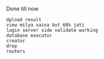 Done till now

    Upload result
    view milya xaina but 60% jati 
    login server side validate working 
    database executor
    creator
    drop
    routers
    